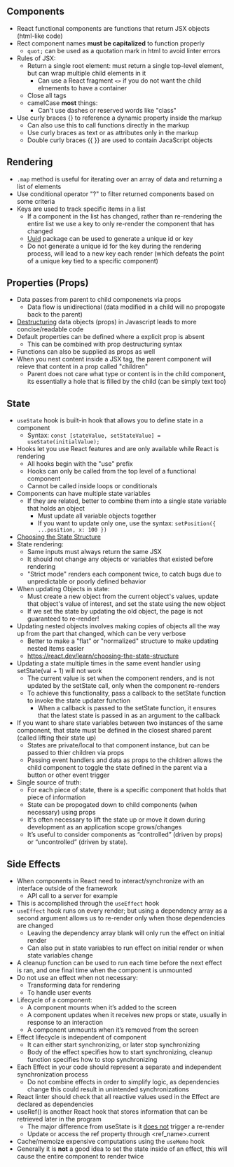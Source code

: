 ## Components
- React functional components are functions that return JSX objects (html-like code)
- Rect component names **must be capitalized** to function properly
  - `quot;` can be used as a quotation mark in html to avoid linter errors
- Rules of JSX:
  - Return a single root element: must return a single top-level element, but can wrap multiple child elements in it
    - Can use a React fragment `<>` if you do not want the child elmements to have a container
  - Close all tags
  - camelCase **most** things:
    - Can't use dashes or reserved words like "class"
- Use curly braces {} to reference a dynamic property inside the markup
  - Can also use this to call functions directly in the markup
  - Use curly braces as text or as attributes only in the markup
  - Double curly braces {{ }} are used to contain JacaScript objects

## Rendering
- `.map` method is useful for iterating over an array of data and returning a list of elements
- Use conditional operator "?" to filter returned components based on some criteria
- Keys are used to track specific items in a list
  - If a component in the list has changed, rather than re-rendering the entire list we use a key to only re-render the component that has changed
  - [Uuid](https://www.npmjs.com/package/uuid) package can be used to generate a unique id or key
  - Do not generate a unique id for the key during the rendering process, will lead to a new key each render (which defeats the point of a unique key tied to a specific component)

## Properties (Props)
- Data passes from parent to child componenets via props
  - Data flow is unidirectional (data modified in a child will no propogate back to the parent)
- [Destructuring](https://developer.mozilla.org/en-US/docs/Web/JavaScript/Reference/Operators/Destructuring_assignment) data objects (props) in Javascript leads to more concise/readable code 
- Default properties can be defined where a explicit prop is absent
  - This can be combined with prop destructuring syntax
- Functions can also be supplied as props as well
- When you nest content inside a JSX tag, the parent component will reieve that content in a prop called "children"
  - Parent does not care what type or content is in the child component, its essentially a hole that is filled by the child (can be simply text too)

## State
- `useState` hook is built-in hook that allows you to define state in a component
  - Syntax: `const [stateValue, setStateValue] = useState(initialValue);`
- Hooks let you use React features and are only available while React is rendering
  - All hooks begin with the "use" prefix
  - Hooks can only be called from the top level of a functional component
  - Cannot be called inside loops or conditionals
- Components can have multiple state variables
  - If they are related, better to combine them into a single state variable that holds an object
    - Must update all variable objects together
    - If you want to update only one, use the syntax: `setPosition({ ...position, x: 100 })`
- [Choosing the State Structure](https://react.dev/learn/choosing-the-state-structure)
- State rendering:
  - Same inputs must always return the same JSX
  - It should not change any objects or variables that existed before rendering
  - "Strict mode" renders each component twice, to catch bugs due to unpredictable or poorly defined behavior
- When updating Objects in state:
  - Must create a new object from the current object's values, update that object's value of interest, and set the state using the new object
  - If we set the state by updating the old object, the page is not guaranteed to re-render!
- Updating nested objects involves making copies of objects all the way up from the part that changed, which can be very verbose
  - Better to make a "flat" or "normalized" structure to make updating nested items easier
  - https://react.dev/learn/choosing-the-state-structure
- Updating a state multiple times in the same event handler using setState(val + 1) will not work
  - The current value is set when the component renders, and is not updated by the setState call, only when the component re-renders
  - To achieve this functionality, pass a callback to the setState function to invoke the state updater function
    - When a callback is passed to the setState function, it ensures that the latest state is passed in as an argument to the callback
- If you want to share state variables between two instances of the same component, that state must be defined in the closest shared parent (called lifting their state up)
  - States are private/local to that component instance, but can be passed to thier children via props
  - Passing event handlers and data as props to the children allows the child component to toggle the state defined in the parent via a button or other event trigger
- Single source of truth:
  - For each piece of state, there is a specific component that holds that piece of information
  - State can be propogated down to child components (when necessary) using props
  - It's often necessary to lift the state up or move it down during development as an application scope grows/changes
  - It’s useful to consider components as “controlled” (driven by props) or “uncontrolled” (driven by state).

## Side Effects
- When components in React need to interact/synchronize with an interface outside of the framework
  - API call to a server for example
- This is accomplished through the `useEffect` hook
- `useEffect` hook runs on every render; but using a dependency array as a second argument allows us to re-render only when those dependencies are changed
  - Leaving the dependency array blank will only run the effect on initial render
  - Can also put in state variables to run effect on initial render or when state variables change
- A cleanup function can be used to run each time before the next effect is ran, and one final time when the component is unmounted
- Do not use an effect when not necessary:
  - Transforming data for rendering
  - To handle user events
- Lifecycle of a component:
  - A component mounts when it’s added to the screen
  - A component updates when it receives new props or state, usually in response to an interaction
  - A component unmounts when it’s removed from the screen
- Effect lifecycle is independent of component
  - It can either start synchronizing, or later stop synchronizing
  - Body of the effect specifies how to start synchronizing, cleanup function specifies how to stop synchronizing
- Each Effect in your code should represent a separate and independent synchronization process
  - Do not combine effects in order to simplify logic, as dependencies change this could result in unintended synchronizations
- React linter should check that all reactive values used in the Effect are declared as dependencies
- useRef() is another React hook that stores information that can be retrieved later in the program
  - The major difference from useState is it <ins>does not</ins> trigger a re-render
  - Update or access the ref property through <ref_name>.current
- Cache/memoize expensive computations using the `useMemo` hook
- Generally it is **not** a good idea to set the state inside of an effect, this will cause the entire component to render twice
